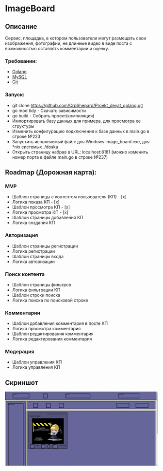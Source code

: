 # ImageBoard

## Описание

Сервис, площадка, в котором пользователи могут размещать свои изображения, фотографии, не длинные видео в виде поста с возможностью оставлять комментарии и оценку.

### Требовании:
- [Golang](https://go.dev/)
- [MySQL](https://www.mysql.com/)
- [Git](https://git-scm.com/)

### Запуск:
- git clone https://github.com/CrpShepard/Proekt_deyat_golang.git
- go mod tidy - Скачать зависимости
- go build - Собрать проект(компиляция)
- Импортировать базу данных для примера, для просмотра ее структуры
- Изменить конфигурацию подключения к базе данных в main.go в строке №223
- Запустить исполняемый файл: для Windows image_board.exe, для \*nix системых ./doska
- Открыть страницу набрав в URL: localhost:8181 (можно изменить номер порта в файле main.go в строке №237)

## Roadmap (Дорожная карта):
### MVP
- Шаблон страницы с контентом пользователя (КП) - [x]
- Логика показа КП - [x]
- Шаблон просмотра КП - [x]
- Логика просмотра КП - [x]
- Шаблон страницы добавления КП
- Логика создания КП

### Авторизация
- Шаблон страницы регистрации
- Логика регистрации
- Шаблон страницы входа
- Логика авторизации

### Поиск контента
- Шаблон страницы фильтров
- Логика фильтрации КП
- Шаблон строки поиска
- Логика поиска по поисковой строке

### Комментарии
- Шаблон добавления комментария в посте КП
- Логика просмотра комментария
- Шаблон редактирования комментария
- Логика редактирования комментария

### Модерация
- Шаблон управления КП
- Логика управления КП

## Скриншот
![alt text](https://github.com/CrpShepard/Proekt_deyat_golang/blob/main/screenshot/mainpage.jpg?raw=true)